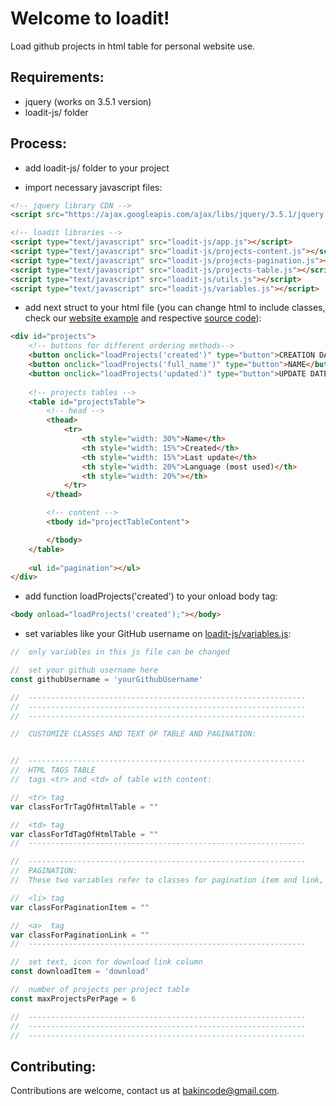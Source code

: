 # Welcome to loadit!
Load github projects in html table for personal website use.

## Requirements:
- jquery (works on 3.5.1 version)
- loadit-js/ folder

## Process:

- add loadit-js/ folder to your project

- import necessary javascript files: 

```html
<!-- jquery library CDN -->
<script src="https://ajax.googleapis.com/ajax/libs/jquery/3.5.1/jquery.min.js"></script>

<!-- loadit libraries -->
<script type="text/javascript" src="loadit-js/app.js"></script>
<script type="text/javascript" src="loadit-js/projects-content.js"></script>
<script type="text/javascript" src="loadit-js/projects-pagination.js"></script>
<script type="text/javascript" src="loadit-js/projects-table.js"></script>
<script type="text/javascript" src="loadit-js/utils.js"></script>
<script type="text/javascript" src="loadit-js/variables.js"></script>
```

- add next struct to your html file (you can change html to include classes, check our [website example](https://bakincode.github.io/) and respective [source code](https://github.com/bakincode/bakincode.github.io)):

```html
<div id="projects">
    <!-- buttons for different ordering methods-->
    <button onclick="loadProjects('created')" type="button">CREATION DATE</button> 
    <button onclick="loadProjects('full_name')" type="button">NAME</button>
    <button onclick="loadProjects('updated')" type="button">UPDATE DATE</button>
                
    <!-- projects tables -->
    <table id="projectsTable">
        <!-- head -->
        <thead>
            <tr>
                <th style="width: 30%">Name</th>
                <th style="width: 15%">Created</th>
                <th style="width: 15%">Last update</th>
                <th style="width: 20%">Language (most used)</th>
                <th style="width: 20%"></th>
            </tr>
        </thead>

        <!-- content -->
        <tbody id="projectTableContent">

        </tbody>
    </table>
        
    <ul id="pagination"></ul>
</div>
```

- add function loadProjects('created') to your onload body tag: 
```html
<body onload="loadProjects('created');"></body>
```

- set variables like your GitHub username on [loadit-js/variables.js](https://github.com/bakincode/loadit/blob/main/loadit-js/variables.js):
```javascript
//  only variables in this js file can be changed

//  set your github username here
const githubUsername = 'yourGithubUsername'

//  --------------------------------------------------------------
//  --------------------------------------------------------------
//  --------------------------------------------------------------

//  CUSTOMIZE CLASSES AND TEXT OF TABLE AND PAGINATION:


//  --------------------------------------------------------------
//  HTML TAGS TABLE
//  tags <tr> and <td> of table with content:

//  <tr> tag
var classForTrTagOfHtmlTable = ""

//  <td> tag 
var classForTdTagOfHtmlTable = ""
//  --------------------------------------------------------------

//  --------------------------------------------------------------
//  PAGINATION:
//  These two variables refer to classes for pagination item and link, and you can change them.

//  <li> tag
var classForPaginationItem = ""

//  <a>  tag
var classForPaginationLink = ""
//  --------------------------------------------------------------

//  set text, icon for download link column
const downloadItem = 'download'

//  number of projects per project table
const maxProjectsPerPage = 6

//  --------------------------------------------------------------
//  --------------------------------------------------------------
//  --------------------------------------------------------------
```

## Contributing:
Contributions are welcome, contact us at bakincode@gmail.com.
